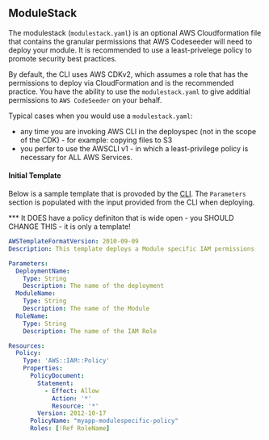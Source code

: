## ModuleStack

The modulestack (`modulestack.yaml`) is an optional AWS Cloudformation file that contains the granular permissions that AWS Codeseeder will need to deploy your module.  It is recommended to use a least-privelege policy to promote security best practices.

By default, the CLI uses AWS CDKv2, which assumes a role that has the permissions to deploy via CloudFormation and is the recommended practice.  You have the ability to use the `modulestack.yaml` to give additial permissions to `AWS CodeSeeder` on your behalf.  

Typical cases when you would use a  `modulestack.yaml`:
- any time you are invoking AWS CLI in the deployspec (not in the scope of the CDK) - for example: copying files to S3
- you perfer to use the AWSCLI v1 - in which a least-privilege policy is necessary for ALL AWS Services.


#### Initial Template

Below is a sample template that is provoded by the [CLI](cli_commands.md).  The `Parameters` section is populated with the input provided from the CLI when deploying.  

*** It DOES have a policy definiton that is wide open - you SHOULD CHANGE THIS - it is only a template!

```yaml
AWSTemplateFormatVersion: 2010-09-09
Description: This template deploys a Module specific IAM permissions

Parameters:
  DeploymentName:
    Type: String
    Description: The name of the deployment
  ModuleName:
    Type: String
    Description: The name of the Module
  RoleName:
    Type: String
    Description: The name of the IAM Role

Resources:
  Policy:
    Type: 'AWS::IAM::Policy'
    Properties:
      PolicyDocument:
        Statement:
          - Effect: Allow
            Action: '*'
            Resource: '*'
        Version: 2012-10-17
      PolicyName: "myapp-modulespecific-policy"
      Roles: [!Ref RoleName]
```